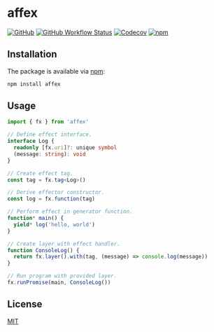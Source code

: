 # affex

[![GitHub](https://img.shields.io/github/license/xzhayon/affex)](LICENSE.md)
[![GitHub Workflow Status](https://img.shields.io/github/actions/workflow/status/xzhayon/affex/test.yaml?branch=main)](https://github.com/xzhayon/affex/actions)
[![Codecov](https://img.shields.io/codecov/c/gh/xzhayon/affex)](https://app.codecov.io/gh/xzhayon/affex)
[![npm](https://img.shields.io/npm/v/affex)](https://www.npmjs.com/package/affex)

## Installation

The package is available via [npm](https://www.npmjs.com/package/affex):

```sh
npm install affex
```

## Usage

```typescript
import { fx } from 'affex'

// Define effect interface.
interface Log {
  readonly [fx.uri]?: unique symbol
  (message: string): void
}

// Create effect tag.
const tag = fx.tag<Log>()

// Derive effector constructor.
const log = fx.function(tag)

// Perform effect in generator function.
function* main() {
  yield* log('hello, world')
}

// Create layer with effect handler.
function ConsoleLog() {
  return fx.layer().with(tag, (message) => console.log(message))
}

// Run program with provided layer.
fx.runPromise(main, ConsoleLog())
```

## License

[MIT](LICENSE.md)
